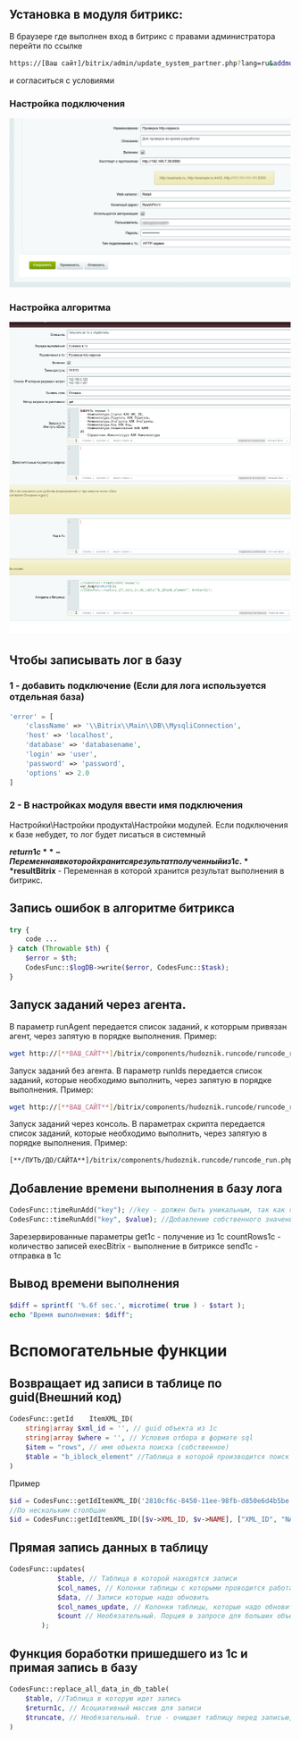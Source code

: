 ## Установка в модуля битрикс:

В браузере где выполнен вход в битрикс с правами администратора 
перейти по ссылке
```bash
https://[Ваш сайт]/bitrix/admin/update_system_partner.php?lang=ru&addmodule=hudoznik.runcode
```
и согласиться с условиями

### Настройка подключения
![Иллюстрация к проекту](https://raw.githubusercontent.com/hudoznik/hudoznik.runcode_redme/refs/heads/main/Настройка_подключения.png)

### Настройка алгоритма
![Иллюстрация к проекту](https://raw.githubusercontent.com/hudoznik/hudoznik.runcode_redme/refs/heads/main/Пример_заполнения_алгоритма.png)


## Чтобы записывать лог в базу 
### 1 - добавить подключение (Если для лога используется отдельная база)
```php
'error' = [
	'className' => '\\Bitrix\\Main\\DB\\MysqliConnection',
	'host' => 'localhost',
	'database' => 'databasename',
	'login' => 'user',
	'password' => 'password',
	'options' => 2.0
]
```

### 2 - В настройках модуля ввести имя подключения
Настройки\Настройки продукта\Настройки модулей.
Если подключения к базе небудет, то лог будет писаться в системный


**$return1c** - Переменная в которой хранится результат полученный из 1с.
**$resultBitrix** - Переменная в которой хранится результат выполнения в битрикс.

## Запись ошибок в алгоритме битрикса
```php
try {
	code ...
} catch (Throwable $th) {
	$error = $th;
	CodesFunc::$logDB->write($error, CodesFunc::$task);
}
```
## Запуск заданий через агента.
В параметр runAgent передается список заданий, к которрым привязан агент, через запятую в порядке выполнения.
Пример:
```bash
wget http://[**ВАШ_САЙТ**]/bitrix/components/hudoznik.runcode/runcode_run.php?runAgent=4,2 > /dev/null 2>&1
```
Запуск заданий без агента.
В параметр runIds передается список заданий, которые необходимо выполнить, через запятую в порядке выполнения.
Пример:
```bash
wget http://[**ВАШ_САЙТ**]/bitrix/components/hudoznik.runcode/runcode_run.php?runIds=4,2 > /dev/null 2>&1
```
Запуск заданий через консоль.
В параметрах скрипта передается список заданий, которые необходимо выполнить, через запятую в порядке выполнения.
Пример:
```bash
[**/ПУТЬ/ДО/САЙТА**]/bitrix/components/hudoznik.runcode/runcode_run.php?runIds=4,2  > /dev/null 2>&1
```

## Добавление времени выполнения в базу лога
```php
CodesFunc::timeRunAdd("key"); //key - должен быть уникальным, так как является ключем в массиве
CodesFunc::timeRunAdd("key", $value); //Добавление собственного значения
```
Зарезервированные параметры
get1c - получение из 1с
countRows1c - количество записей
execBitrix - выполнение в битриксе
send1c - отправка в 1с

## Вывод времени выполнения 
```php
$diff = sprintf( '%.6f sec.', microtime( true ) - $start );
echo "Время выполнения: $diff";
```

# Вспомогательные функции
## Возвращает ид записи в таблице по guid(Внешний код)
```php
CodesFunc::getId	ItemXML_ID(
	string|array $xml_id = '', // guid объекта из 1с
	string|array $where = '', // Условия отбора в формате sql
	$item = "rows", // имя объекта поиска (собственное)
	$table = "b_iblock_element" //Таблица в которой производится поиск
)
```
Пример 
```php
$id = CodesFunc::getIdItemXML_ID('2810cf6c-8450-11ee-98fb-d850e6d4b5be', 'IBLOCK_ID = 65', 'rows', "b_iblock_element");
//По нескольким столбцам
$id = CodesFunc::getIdItemXML_ID([$v->XML_ID, $v->NAME], ["XML_ID", "NAME"], 'IBLOCK_ID = 65', 'rows', "b_iblock_element");
```
## Прямая запись данных в таблицу
```php
CodesFunc::updates(
            $table, // Таблица в которой находятся записи
            $col_names, // Колонки таблицы с которыми проводится работа (только для INSERT)
            $data, // Записи которые надо обновить
            $col_names_update, // Колонки таблицы, которые надо обновить, если запись существует (только для UPDATE)
			$count // Необязательный. Порция в запросе для больших объемов (max_allowed_packet и bulk_insert_buffer_size)
        );
```
## Функция боработки пришедшего из 1с и примая запись в базу
```php
CodesFunc::replace_all_data_in_db_table(
	$table, //Таблица в которую идет запись
	$return1c, // Асоциативный массив для записи 
	$truncate, // Необязательный. true - очищает таблицу перед записью, по умолчанию false
)
